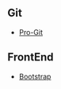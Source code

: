 ## Git
  * [Pro-Git](https://progit.bootcss.com)
  
## FrontEnd
  * [Bootstrap](http://www.bootcss.com)
